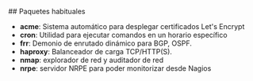 ## Paquetes habituales
- **acme**: Sistema automático para desplegar certificados Let's Encrypt
- **cron**: Utilidad para ejecutar comandos en un horario específico
- **frr**: Demonio de enrutado dinámico para BGP, OSPF.
- **haproxy**: Balanceador de carga TCP/HTTP(S).
- **nmap**: explorador de red y auditador de red
- **nrpe**: servidor NRPE para poder monitorizar desde Nagios
